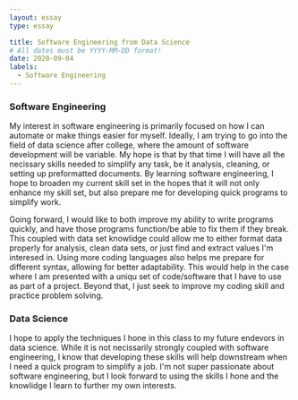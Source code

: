 ```yaml
---
layout: essay
type: essay

title: Software Engineering from Data Science
# All dates must be YYYY-MM-DD format!
date: 2020-09-04
labels:
  - Software Engineering
---
```


### Software Engineering

My interest in software engineering is primarily focused on how I can automate or make things easier for myself. Ideally, I am trying to go into the field of data science after college, where the amount of software development will be variable. My hope is that by that time I will have all the necissary skills needed to simplify any task, be it analysis, cleaning, or setting up preformatted documents. By learning software engineering, I hope to broaden my current skill set in the hopes that it will not only enhance my skill set, but also prepare me for developing quick programs to simplify work.

Going forward, I would like to both improve my ability to write programs quickly, and have those programs function/be able to fix them if they break. This coupled with data set knowlidge could allow me to either format data properly for analysis, clean data sets, or just find and extract values I'm interesed in. Using more coding languages also helps me prepare for different syntax, allowing for better adaptability. This would help in the case where I am presented with a uniqu set of code/software that I have to use as part of a project. Beyond that, I just seek to improve my coding skill and practice problem solving.

### Data Science

I hope to apply the techniques I hone in this class to my future endevors in data science. While it is not necissarily strongly coupled with software engineering, I know that developing these skills will help downstream when I need a quick program to simplify a job. I'm not super passionate about software engineering, but I look forward to using the skills I hone and the knowlidge I learn to further my own interests. 
